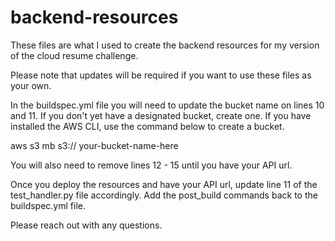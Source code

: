 # backend-resources
These files are what I used to create the backend resources for my version of the cloud resume challenge.

Please note that updates will be required if you want to use these files as your own.

In the buildspec.yml file you will need to update the bucket name on lines 10 and 11. If you don't yet have a designated bucket, create one. If you have installed the AWS CLI, use the command below to create a bucket.

aws s3 mb s3:// your-bucket-name-here

You will also need to remove lines 12 - 15 until you have your API url. 

Once you deploy the resources and have your API url, update line 11 of the test_handler.py file accordingly. Add the post_build commands back to the buildspec.yml file.

Please reach out with any questions.